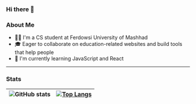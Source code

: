 ### Hi there 👋

<!--
**Nef3libata/Nef3libata** is a ✨ _special_ ✨ repository because its `README.md` (this file) appears on your GitHub profile.

Here are some ideas to get you started:
-->
### About Me
- 👩‍💻 I'm a CS student at Ferdowsi University of Mashhad
- 🎓 Eager to collaborate on education-related websites and build tools that help people
- 🌱 I'm currently learning JavaScript and React

--- 

### Stats

| ![GitHub stats](https://github-readme-stats.vercel.app/api?username=nef3libata&show_icons=true&theme=radical) | [![Top Langs](https://github-readme-stats.vercel.app/api/top-langs/?username=nef3libata&layout=compact&theme=radical)](https://github.com/nef3libata/github-readme-stats) |
| :---: | :---: |
<!--
- 🔭 I’m currently working on ...
- 👯 I’m looking to collaborate on ...
- 🤔 I’m looking for help with ...
- 💬 Ask me about ...
- 📫 How to reach me: ...
- 😄 Pronouns: ...
- ⚡ Fun fact: ...
-->
